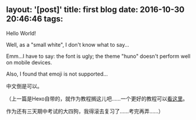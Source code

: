 layout: '[post]'
title: first blog
date: 2016-10-30 20:46:46
tags:
---
Hello World! 

Well, as a "small white", I don't know what to say... 

Emm...I have to say: the font is ugly; the theme "huno" doesn't perform well on mobile devices. 

Also, I found that emoji is not supported...

中文倒是可以。

（上一篇是Hexo自带的，就作为教程搁这儿吧……一个更好的教程可以[看这里](http://www.tuicool.com/articles/AfQnQjy/)。

作为还有三天期中考试的大四狗，我得滚去复习了……考完再弄……）